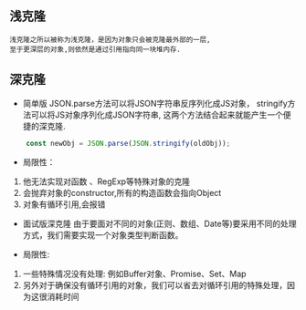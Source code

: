 ## 浅克隆
    浅克隆之所以被称为浅克隆，是因为对象只会被克隆最外部的一层,
    至于更深层的对象,则依然是通过引用指向同一块堆内存.

## 深克隆
- 简单版
    JSON.parse方法可以将JSON字符串反序列化成JS对象，
    stringify方法可以将JS对象序列化成JSON字符串,
    这两个方法结合起来就能产生一个便捷的深克隆.
```js
    const newObj = JSON.parse(JSON.stringify(oldObj));
 ```
- 局限性：
1. 他无法实现对函数 、RegExp等特殊对象的克隆
2. 会抛弃对象的constructor,所有的构造函数会指向Object
3. 对象有循环引用,会报错

- 面试版深克隆
由于要面对不同的对象(正则、数组、Date等)要采用不同的处理方式，我们需要实现一个对象类型判断函数。

- 局限性:
1. 一些特殊情况没有处理: 例如Buffer对象、Promise、Set、Map
2. 另外对于确保没有循环引用的对象，我们可以省去对循环引用的特殊处理，因为这很消耗时间